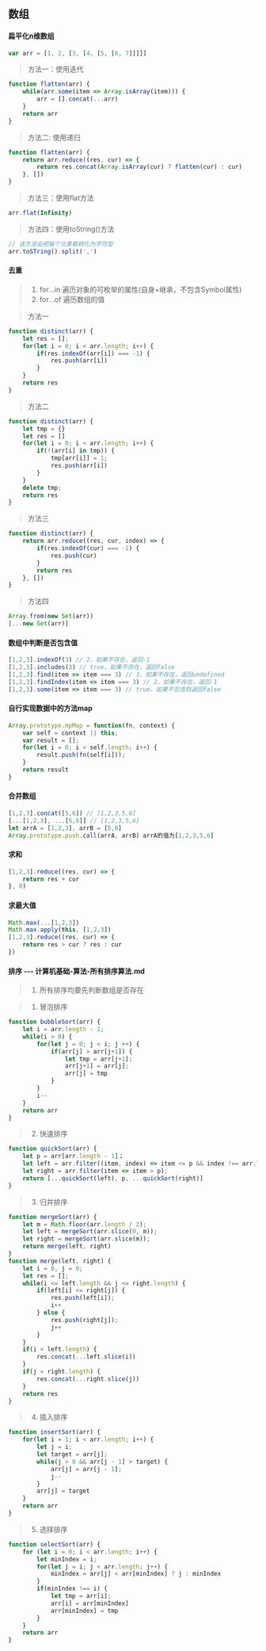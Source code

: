 ## 数组
#### 扁平化n维数组
````javascript
var arr = [1, 2, [3, [4, [5, [6, 7]]]]]
````
> 方法一：使用迭代
````javascript
function flatten(arr) {
    while(arr.some(item => Array.isArray(item))) {
        arr = [].concat(...arr)
    }
    return arr
}
````
> 方法二: 使用递归
````javascript
function flatten(arr) {
    return arr.reduce((res, cur) => {
        return res.concat(Array.isArray(cur) ? flatten(cur) : cur)
    }, [])
}
````
> 方法三：使用flat方法
````javascript
arr.flat(Infinity)
````
> 方法四：使用toString()方法
````javascript
// 该方法会把每个元素都转化为字符型
arr.toSTring().split(',')
````

#### 去重
>1. for...in 遍历对象的可枚举的属性(自身+继承，不包含Symbol属性)
>2. for...of 遍历数组的值

> 方法一
````javascript
function distinct(arr) {
    let res = [];
    for(let i = 0; i < arr.length; i++) {
        if(res.indexOf(arr[i]) === -1) {
            res.push(arr[i])
        }
    }
    return res
}
````

> 方法二
````javascript
function distinct(arr) {
    let tmp = {}
    let res = []
    for(let i = 0; i < arr.length; i++) {
        if(!(arr[i] in tmp)) {
            tmp[arr[i]] = 1;
            res.push(arr[i])
        }
    }
    delete tmp;
    return res
}
````

> 方法三
````javascript
function distinct(arr) {
    return arr.reduce((res, cur, index) => {
        if(res.indexOf(cur) === -1) {
            res.push(cur)
        }
        return res
    }, [])
}
````

> 方法四
````javascript
Array.from(new Set(arr))
[...new Set(arr)]
````

#### 数组中判断是否包含值
````javascript
[1,2,3].indexOf(3) // 2，如果不存在，返回-1
[1,2,3].includes(3) // true，如果不存在，返回false
[1,2,3].find(item => item === 3) // 3，如果不存在，返回undefined
[1,2,3].findIndex(item => item === 3) // 2，如果不存在，返回-1
[1,2,3].some(item => item === 3) // true，如果不包含则返回false
````

#### 自行实现数据中的方法map
````js
Array.prototype.mpMap = function(fn, context) {
    var self = context || this;
    var result = [];
    for(let i = 0; i < self.length; i++) {
        result.push(fn(self[i]));
    }
    return result
}
````

#### 合并数组
````javascript
[1,2,3].concat([5,6]) // [1,2,3,5,6]
[...[1,2,3], ...[5,6]] // [1,2,3,5,6]
let arrA = [1,2,3], arrB = [5,6]
Array.prototype.push.call(arrA, arrB) arrA的值为[1,2,3,5,6]
````

#### 求和
````javascript
[1,2,3].reduce((res, cur) => {
    return res + cur
}, 0)
````

#### 求最大值
````javascript
Math.max(...[1,2,3])
Math.max.apply(this, [1,2,3])
[1,2,3].reduce((res, cur) => {
    return res > cur ? res : cur
})
````

#### 排序 ---   计算机基础-算法-所有排序算法.md   
>1. 所有排序均要先判断数组是否存在

>1. 冒泡排序 
````javascript
function bubbleSort(arr) {
    let i = arr.length - 1;
    while(i > 0) {
        for(let j = 0; j < i; j ++) {
            if(arr[j] > arr[j+1]) {
                let tmp = arr[j+1];
                arr[j+1] = arr[j];
                arr[j] = tmp
            }
        }
        i--
    }
    return arr
}
````
>2. 快速排序  
````javascript
function quickSort(arr) {
    let p = arr[arr.length - 1]；
    let left = arr.filter((item, index) => item <= p && index !== arr.length);
    let right = arr.filter(item => item > p);
    return [...quickSort(left), p, ...quickSort(right)]
}
````
>3. 归并排序   
````javascript
function mergeSort(arr) {
    let m = Math.floor(arr.length / 2);
    let left = mergeSort(arr.slice(0, m));
    let right = mergeSort(arr.slice(m));
    return merge(left, right)
}
function merge(left, right) {
    let i = 0, j = 0;
    let res = [];
    while(i <= left.length && j <= right.length) {
        if(left[i] <= right[j]) {
            res.push(left[i]);
            i++
        } else {
            res.push(right[j]);
            j++
        }
    }
    if(i < left.length) {
        res.concat(...left.slice(i))
    }
    if(j < right.length) {
        res.concat(...right.slice(j))
    }
    return res
}
````
>4. 插入排序 
````javascript
function insertSort(arr) {
    for(let i = 1; i < arr.length; i++) {
        let j = i;
        let target = arr[j];
        while(j > 0 && arr[j - 1] > target) {
            arr[j] = arr[j - 1];
            j--
        }
        arr[j] = target
    }
    return arr
}  
````
>5. 选择排序  
````javascript
function selectSort(arr) {
    for (let i = 0; i < arr.length; i++) {
        let minIndex = i;
        for(let j = i; j < arr.length; j++) {
            minIndex = arr[j] < arr[minIndex] ? j : minIndex
        }
        if(minIndex !== i) {
            let tmp = arr[i];
            arr[i] = arr[minIndex]
            arr[minIndex] = tmp
        }
    }
    return arr
}
```` 

